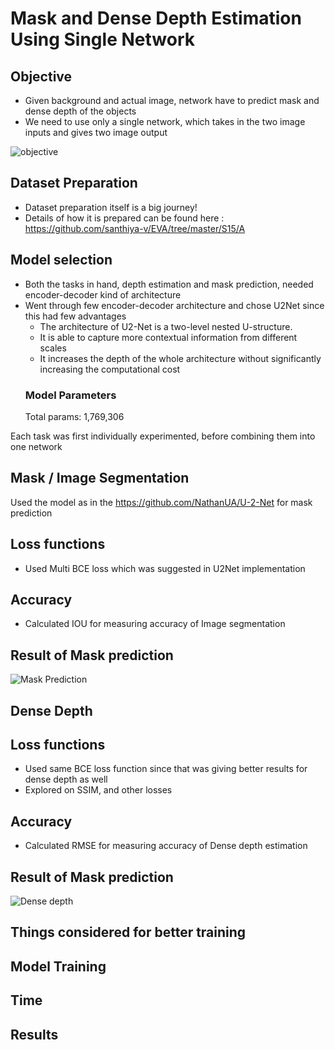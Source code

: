 # Mask and Dense Depth Estimation Using Single Network

## Objective
* Given background and actual image, network have to predict mask and dense depth of the objects
* We need to use only a single network, which takes in the two image inputs and gives two image output

![objective](https://github.com/santhiya-v/eva-end-game/blob/master/results/objective.png?raw=true)

## Dataset Preparation

* Dataset preparation itself is a big journey! 
* Details of how it is prepared can be found here : https://github.com/santhiya-v/EVA/tree/master/S15/A

## Model selection 
* Both the tasks in hand, depth estimation and mask prediction, needed encoder-decoder kind of architecture
* Went through few encoder-decoder architecture and chose U2Net since this had few advantages
  * The architecture of U2-Net is a two-level nested U-structure. 
  * It is able to capture more contextual information from different scales 
  * It increases the depth of the whole architecture without significantly increasing the computational cost
  ### Model Parameters
  Total params: 1,769,306
  
Each task was first individually experimented, before combining them into one network

## Mask / Image Segmentation
Used the model as in the https://github.com/NathanUA/U-2-Net for mask prediction

## Loss functions
* Used Multi BCE loss which was suggested in U2Net implementation

## Accuracy
* Calculated IOU for measuring accuracy of Image segmentation 

## Result of Mask prediction
![Mask Prediction](https://github.com/santhiya-v/eva-end-game/blob/master/results/mask_prediction.png?raw=true)

## Dense Depth
## Loss functions
* Used same BCE loss function since that was giving better results for dense depth as well
* Explored on SSIM, and other losses

## Accuracy
* Calculated RMSE for measuring accuracy of Dense depth estimation

## Result of Mask prediction
![Dense depth](https://github.com/santhiya-v/eva-end-game/blob/master/results/dense_depth_prediction.png?raw=true)

## Things considered for better training

## Model Training

## Time 

## Results






